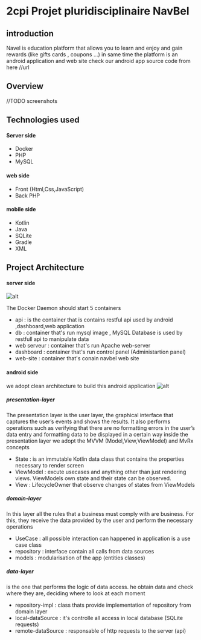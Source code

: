 

# 2cpi Projet pluridisciplinaire NavBel 

## introduction

Navel is education platform that allows you to learn and enjoy and gain rewards (like gifts cards , coupons ...) in same time
the platform is an android application and web site 
check our android app source code from here //url

## Overview 
//TODO screenshots 
 ##   Technologies used
#### Server side
- Docker 
- PHP
- MySQL
 #### web side
- Front (Html,Css,JavaScript)
-  Back PHP
#### mobile side 
- Kotlin 
- Java
- SQLite
- Gradle
- XML 
## Project Architecture
#### server side
![alt](https://i.imgur.com/dNh2pkD.png)

The Docker Daemon should start 5 containers
-   api :  is the container that is contains restful api used by android ,dashboard,web  application 
- db : container that's run mysql image , MySQL Database  is used by restfull api to manipulate data
- web serveur : container that's run Apache web-server
- dashboard : container that's run control panel (Administartion panel)
- web-site : container that's conain navbel web site
#### android side 
we adopt clean architecture to build this android application 
![alt](https://i.imgur.com/QJQXx7P.png)

##### presentation-layer
The presentation layer is the user layer, the graphical interface that captures the user’s events and shows the results. It also performs operations such as verifying that there are no formatting errors in the user’s data entry and formatting data to be displayed in a certain way
 inside the presentation layer we adopt the MVVM (Model,View,ViewModel) and MvRx concepts
   * State : is an immutable Kotlin data class that contains the properties necessary to render screen
   * ViewModel : excute usecases and anything other than just rendering views. ViewModels own state and their state can be observed.
   * View : LifecycleOwner that observe changes of states from ViewModels
##### domain-layer
In this layer all the rules that a business must comply with are business. For this, they receive the data provided by the user and perform the necessary operations
   * UseCase : all possible interaction can happened in application is a use case class
   * repository : interface contain all calls from data sources
   * models : modularisation of the app (entities classes)
##### data-layer
is the one that performs the logic of data access. he obtain data and check where they are, deciding where to look at each moment
   * repository-impl : class thats provide implementation of repository from domain layer  
   * local-dataSource : it's controlle all access in local database (SQLite requests)
   * remote-dataSource : responsable of http requests to the server (api)

